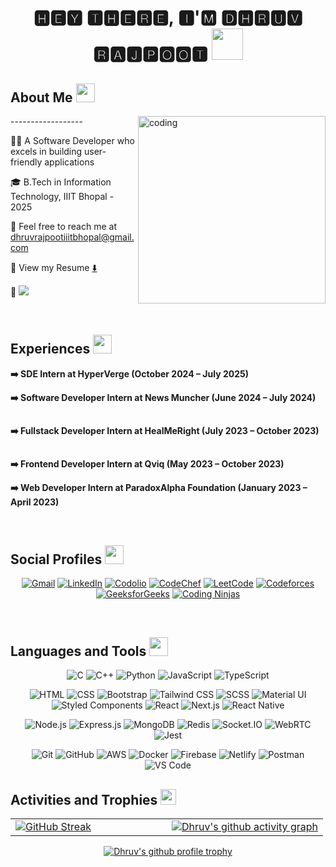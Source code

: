 <h1 align="center">🅷🅴🆈 🆃🅷🅴🆁🅴, 🅸'🅼 🅳🅷🆁🆄🆅 🆁🅰🅹🅿🅾🅾🆃 <img src="https://media.giphy.com/media/v1.Y2lkPTc5MGI3NjExcDlxMHU0bTNjY21nZzZtN3B6d2xxcjhhbnNjeGxpc2V1b3F3OTlldCZlcD12MV9naWZzX3NlYXJjaCZjdD1z/5HyXGsoFzXWPKFx07j/giphy.gif" width="50px"></h1>

<h2>About Me <img src="https://media.giphy.com/media/grlUCZKfw4TK0/giphy.gif" width="30px"> </h2>

<img align="right" alt="coding" width="300" src="https://media1.tenor.com/m/GythNLlEJtYAAAAC/code-encoding.gif" >

<div align="left">
  <p>------------------</p>
  <p>👨‍💻 A Software Developer who excels in building user-friendly applications</p>
  <p>🎓 B.Tech in Information Technology, IIIT Bhopal - 2025</p>
  <p>🤳 Feel free to reach me at <a href="mailto:dhruvrajpootiiitbhopal@gmail.com">dhruvrajpootiiitbhopal@gmail.com</a></p>
  <p>📄 View my Resume <a href="https://drive.google.com/file/d/1aPX31W2nOS4FVWAG5g5yzRPqLNhabOxM/view?usp=drive_link" target="_blank">⬇️</a></p>
  <p>💁 <a href="https://github.com/antonkomarev/github-profile-views-counter" alt="profile views" vertically><img src="https://komarev.com/ghpvc/?username=dhruvrajpoot&label=PROFILE+VIEWS"/></a> </p>
</div>

<br/>

<h2>Experiences <img src="https://media.giphy.com/media/3s2O1gbk6JNRK/giphy.gif" width="30px"></h2>

<strong>➡️ SDE Intern at HyperVerge (October 2024 – July 2025)</strong>
<a href="https://hyperverge.co/" target="_blank" style="color: #ffffff; text-decoration: none;">
    <img src="https://img.icons8.com/ios-filled/50/ffffff/chain.png" width="15px" style="vertical-align: middle;" />
</a>

<strong>➡️ Software Developer Intern at News Muncher (June 2024 – July 2024)</strong>
<a href="https://newsmuncher.com/" target="_blank" style="color: #ffffff; text-decoration: none;">
    <img src="https://img.icons8.com/ios-filled/50/ffffff/chain.png" width="15px" style="vertical-align: middle;" />
</a>

<strong>➡️ Fullstack Developer Intern at HealMeRight (July 2023 – October 2023)</strong>
<a href="https://healmeright.com/" target="_blank" style="color: #ffffff; text-decoration: none;">
    <img src="https://img.icons8.com/ios-filled/50/ffffff/chain.png" width="15px" style="vertical-align: middle;" />
</a>

<strong>➡️ Frontend Developer Intern at Qviq (May 2023 – October 2023)</strong>
<a href="https://qviq.io/" target="_blank" style="color: #ffffff; text-decoration: none;">
    <img src="https://img.icons8.com/ios-filled/50/ffffff/chain.png" width="15px" style="vertical-align: middle;" />
</a>

<strong>➡️ Web Developer Intern at ParadoxAlpha Foundation (January 2023 – April 2023)</strong>
<a href="https://www.linkedin.com/company/paradox-alpha/posts/?feedView=all" target="_blank" style="color: #ffffff; text-decoration: none;">
    <img src="https://img.icons8.com/ios-filled/50/ffffff/chain.png" width="15px" style="vertical-align: middle;" />
</a>

</br>

<h2>Social Profiles <img src="https://media.giphy.com/media/LHTYbmSwbh9Oo/giphy.gif" width="30px"/></h2>
<div align="center">

[![Gmail](https://img.shields.io/badge/Gmail-D14836?style=for-the-badge&logo=gmail&logoColor=white)](mailto:dhruvrajpootiiitbhopal@gmail.com)
[![LinkedIn](https://img.shields.io/badge/LinkedIn-0077B5?style=for-the-badge&logo=linkedin&logoColor=white)](https://www.linkedin.com/in/dhruv-rajpoot)
[![Codolio](https://img.shields.io/badge/Codolio-orange?style=for-the-badge&logoColor=black&labelColor=black)](https://codolio.com/profile/dhruvraj10)
[![CodeChef](https://img.shields.io/badge/CodeChef-5B4638?style=for-the-badge&logo=codechef&logoColor=white)](https://www.codechef.com/users/dhruvraj10)
[![LeetCode](https://img.shields.io/badge/LeetCode-FFA116?style=for-the-badge&logo=leetcode&logoColor=black)](https://leetcode.com/dhruvraj10)
[![Codeforces](https://img.shields.io/badge/Codeforces-1F8ACB?style=for-the-badge&logo=codeforces&logoColor=white)](https://codeforces.com/profile/dhruvraj10)
[![GeeksforGeeks](https://img.shields.io/badge/GeeksforGeeks-0F9D58?style=for-the-badge&logo=geeksforgeeks&logoColor=white)](https://auth.geeksforgeeks.org/user/dhruvraj10/profile)
[![Coding Ninjas](https://img.shields.io/badge/Coding_Ninjas-1A73E8?style=for-the-badge&logo=codingninjas&logoColor=white)](https://www.naukri.com/code360/profile/d1ee6c4d-36ab-4c1b-9f70-5f508d1ac201)

</div>

</br>

<h2>Languages and Tools <img src="https://media.giphy.com/media/iY8CRBdQXODJSCERIr/giphy.gif" width="30px"/></h2>
<div align="center">
    
![C](https://img.shields.io/badge/C-A8B9CC?style=for-the-badge&logo=c&logoColor=white)
![C++](https://img.shields.io/badge/C++-00599C?style=for-the-badge&logo=cplusplus&logoColor=white)
![Python](https://img.shields.io/badge/Python-3776AB?style=for-the-badge&logo=python&logoColor=white)
![JavaScript](https://img.shields.io/badge/JavaScript-F7DF1E?style=for-the-badge&logo=javascript&logoColor=black)
![TypeScript](https://img.shields.io/badge/TypeScript-007ACC?style=for-the-badge&logo=typescript&logoColor=white)

![HTML](https://img.shields.io/badge/HTML-E34F26?style=for-the-badge&logo=html5&logoColor=white)
![CSS](https://img.shields.io/badge/CSS-1572B6?style=for-the-badge&logo=css3&logoColor=white)
![Bootstrap](https://img.shields.io/badge/Bootstrap-563D7C?style=for-the-badge&logo=bootstrap&logoColor=white)
![Tailwind CSS](https://img.shields.io/badge/Tailwind_CSS-38B2AC?style=for-the-badge&logo=tailwind-css&logoColor=white)
![SCSS](https://img.shields.io/badge/SCSS-CC6699?style=for-the-badge&logo=sass&logoColor=white)
![Material UI](https://img.shields.io/badge/Material--UI-0081CB?style=for-the-badge&logo=mui&logoColor=white)
![Styled Components](https://img.shields.io/badge/Styled--Components-DB7093?style=for-the-badge&logo=styled-components&logoColor=white)
![React](https://img.shields.io/badge/React-61DAFB?style=for-the-badge&logo=react&logoColor=black)
![Next.js](https://img.shields.io/badge/Next.js-000000?style=for-the-badge&logo=nextdotjs&logoColor=white)
![React Native](https://img.shields.io/badge/React_Native-20232A?style=for-the-badge&logo=react&logoColor=61DAFB)

![Node.js](https://img.shields.io/badge/Node.js-339933?style=for-the-badge&logo=nodedotjs&logoColor=white)
![Express.js](https://img.shields.io/badge/Express.js-000000?style=for-the-badge&logo=express&logoColor=white)
![MongoDB](https://img.shields.io/badge/MongoDB-47A248?style=for-the-badge&logo=mongodb&logoColor=white)
![Redis](https://img.shields.io/badge/Redis-DC382D?style=for-the-badge&logo=redis&logoColor=white)
![Socket.IO](https://img.shields.io/badge/Socket.IO-010101?style=for-the-badge&logo=socketdotio&logoColor=white)
![WebRTC](https://img.shields.io/badge/WebRTC-333333?style=for-the-badge&logo=webrtc&logoColor=white)
![Jest](https://img.shields.io/badge/Jest-C21325?style=for-the-badge&logo=jest&logoColor=white)

![Git](https://img.shields.io/badge/Git-F05032?style=for-the-badge&logo=git&logoColor=white)
![GitHub](https://img.shields.io/badge/GitHub-181717?style=for-the-badge&logo=github&logoColor=white)
![AWS](https://img.shields.io/badge/AWS-232F3E?style=for-the-badge&logo=amazonaws&logoColor=white)
![Docker](https://img.shields.io/badge/Docker-2496ED?style=for-the-badge&logo=docker&logoColor=white)
![Firebase](https://img.shields.io/badge/Firebase-FFCA28?style=for-the-badge&logo=firebase&logoColor=black)
![Netlify](https://img.shields.io/badge/Netlify-00C7B7?style=for-the-badge&logo=netlify&logoColor=white)
![Postman](https://img.shields.io/badge/Postman-FF6C37?style=for-the-badge&logo=postman&logoColor=white)
![VS Code](https://img.shields.io/badge/VS_Code-007ACC?style=for-the-badge&logo=visual-studio-code&logoColor=white)



</div>

<h2>Activities and Trophies <img src="https://media.giphy.com/media/1RRCPqFZAsZFjJfD0R/giphy.gif" width="25px"/></h2>

<table>
  <tr>
    <td  width="50%">
      <a href="https://git.io/streak-stats">
        <img src="https://streak-stats.demolab.com/?user=dhruvrajpoot&theme=vue-dark&hide_border=true&starting_year=2023" alt="GitHub Streak">
      </a>
    </td>
    <td width="50%">
      <a href="https://github.com/ashutosh00710/github-readme-activity-graph">
        <img src="https://github-readme-activity-graph.vercel.app/graph?username=dhruvrajpoot&theme=vue&height=470&hide_border=true&hide_title=true&radius=10&days=25" alt="Dhruv's github activity graph" >
      </a>
    </td>
  </tr>
</table>

<p align="center">
  <a href="https://github.com/ryo-ma/github-profile-trophy"><img src="https://github-profile-trophy.vercel.app/?username=dhruvrajpoot&theme=nord" alt="Dhruv's github profile trophy" /></a>
</p>
